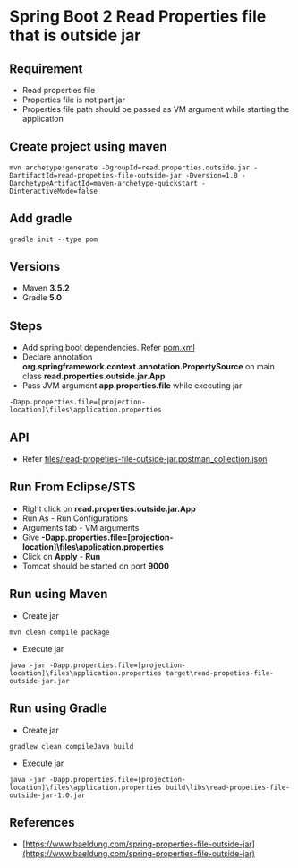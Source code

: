 # Spring Boot 2 Read Properties file that is outside jar

## Requirement
* Read properties file
* Properties file is not part jar
* Properties file path should be passed as VM argument while starting the application

## Create project using maven
```
mvn archetype:generate -DgroupId=read.properties.outside.jar -DartifactId=read-propeties-file-outside-jar -Dversion=1.0 -DarchetypeArtifactId=maven-archetype-quickstart -DinteractiveMode=false
```

## Add gradle
```
gradle init --type pom
```

## Versions
* Maven **3.5.2**
* Gradle **5.0**

## Steps
* Add spring boot dependencies. Refer [pom.xml](pom.xml)
* Declare annotation **org.springframework.context.annotation.PropertySource** on main class **read.properties.outside.jar.App**
* Pass JVM argument **app.properties.file** while executing jar
```
-Dapp.properties.file=[projection-location]\files\application.properties
```

## API
* Refer [files/read-propeties-file-outside-jar.postman_collection.json](files/read-propeties-file-outside-jar.postman_collection.json)

## Run From Eclipse/STS
* Right click on **read.properties.outside.jar.App**
* Run As - Run Configurations
* Arguments tab - VM arguments
* Give **-Dapp.properties.file=[projection-location]\files\application.properties**
* Click on **Apply** - **Run**
* Tomcat should be started on port **9000**

## Run using Maven
* Create jar
```
mvn clean compile package
```
* Execute jar
```
java -jar -Dapp.properties.file=[projection-location]\files\application.properties target\read-propeties-file-outside-jar.jar
```

## Run using Gradle
* Create jar
```
gradlew clean compileJava build
```
* Execute jar
```
java -jar -Dapp.properties.file=[projection-location]\files\application.properties build\libs\read-propeties-file-outside-jar-1.0.jar
```

## References
* [https://www.baeldung.com/spring-properties-file-outside-jar](https://www.baeldung.com/spring-properties-file-outside-jar)